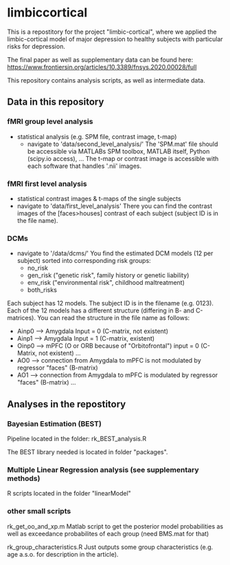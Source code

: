 # limbiccortical
This is a repostitory for the project "limbic-cortical", where we applied the limbic-cortical model of major depression to healthy subjects with particular risks for depression.

The final paper as well as supplementary data can be found here: https://www.frontiersin.org/articles/10.3389/fnsys.2020.00028/full

This repository contains analysis scripts, as well as intermediate data.

## Data in this repository
### fMRI group level analysis
- statistical analysis (e.g. SPM file, contrast image, t-map)
	- navigate to 'data/second_level_analysis/'
The 'SPM.mat' file should be accessible via MATLABs SPM toolbox, MATLAB itself, Python (scipy.io access), ...
The t-map or contrast image is accessible with each software that handles '.nii' images.

### fMRI first level analysis
- statistical contrast images & t-maps of the single subjects
- navigate to 'data/first_level_analysis'
There you can find the contrast images of the [faces>houses] contrast of each subject (subject ID is in the file name).

### DCMs
- navigate to '/data/dcms/'
You find the estimated DCM models (12 per subject) sorted into corresponding risk groups:
	- no_risk
	- gen_risk ("genetic risk", family history or genetic liability)
	- env_risk ("environmental risk", childhood maltreatment)
	- both_risks

Each subject has 12 models. The subject ID is in the filename (e.g. 0123).
Each of the 12 models has a different structure (differing in B- and C-matrices). You can read the structure in the file name as follows:
- Ainp0 --> Amygdala Input = 0 (C-matrix, not existent)
- Ainp1 --> Amygdala Input = 1 (C-matrix, existent)
- Oinp0 --> mPFC (O or ORB because of "Orbitofrontal") input = 0 (C-Matrix, not existent)
...
- AO0 --> connection from Amygdala to mPFC is not modulated by regressor "faces" (B-matrix)
- AO1 --> connection from Amygdala to mPFC is modulated by regressor "faces" (B-matrix)
...

## Analyses in the repostitory
### Bayesian Estimation (BEST)

Pipeline located in the folder:
rk_BEST_analysis.R

The BEST library needed is located in folder "packages".

### Multiple Linear Regression analysis (see supplementary methods)

R scripts located in the folder "linearModel"

### other small scripts
rk_get_oo_and_xp.m
Matlab script to get the posterior model probabilities as well as exceedance probabilites of each group (need BMS.mat for that)

rk_group_characteristics.R 
Just outputs some group characteristics (e.g. age a.s.o. for description in the article).

	


